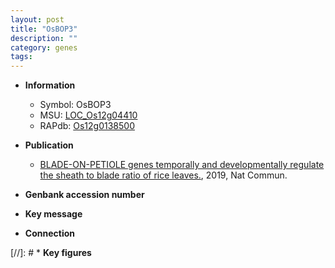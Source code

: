```yaml
---
layout: post
title: "OsBOP3"
description: ""
category: genes
tags: 
---
```


* **Information**  
    + Symbol: OsBOP3  
    + MSU: [LOC_Os12g04410](http://rice.plantbiology.msu.edu/cgi-bin/ORF_infopage.cgi?orf=LOC_Os12g04410)  
    + RAPdb: [Os12g0138500](http://rapdb.dna.affrc.go.jp/viewer/gbrowse_details/irgsp1?name=Os12g0138500)  

* **Publication**  
    + [BLADE-ON-PETIOLE genes temporally and developmentally regulate the sheath to blade ratio of rice leaves.](http://www.ncbi.nlm.nih.gov/pubmed?term=BLADE-ON-PETIOLE+genes+temporally+and+developmentally+regulate+the+sheath+to+blade+ratio+of+rice+leaves.%5BTitle%5D), 2019, Nat Commun.

* **Genbank accession number**  

* **Key message**  

* **Connection**  

[//]: # * **Key figures**  


